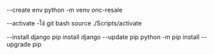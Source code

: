--create env
python -m venv onc-resale

--activate
    -ใช้ git bash
source ./Scripts/activate

--install django
pip install django
--update pip
python -m pip install --upgrade pip


